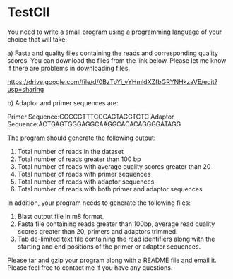 # TestCII

You need to write a small program using a programming language of your choice that will take:

a) Fasta and quality files containing the reads and corresponding quality scores. You can download the files from the link below. Please let me know if there are problems in downloading files.

https://drive.google.com/file/d/0BzTpYi_vYHmldXZfbGRYNHkzaVE/edit?usp=sharing

b) Adaptor and primer sequences are:

Primer Sequence:CGCCGTTTCCCAGTAGGTCTC
Adaptor Sequence:ACTGAGTGGGAGGCAAGGCACACAGGGGATAGG

The program should generate the following output:

1) Total number of reads in the dataset
2) Total number of reads greater than 100 bp
3) Total number of reads with average quality scores greater than 20
4) Total number of reads with primer sequences
5) Total number of reads with adaptor sequences
6) Total number of reads with both primer and adaptor sequences

In addition, your program needs to generate the following files:

1) Blast output file in m8 format.
2) Fasta file containing reads greater than 100bp, average read quality scores greater than 20, primers and adaptors trimmed.
3) Tab de-limited text file containing the read identifiers along with the starting and end positions of the primer or adaptor sequences.

Please tar and gzip your program along with a README file and email it. Please feel free to contact me if you have any questions.
